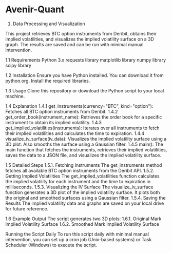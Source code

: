 # Avenir-Quant
1. Data Processing and Visualization

This project retrieves BTC option instruments from Deribit, obtains their implied volatilities, and visualizes the implied volatility surface on a 3D graph. The results are saved and can be run with minimal manual intervention.

1.1 Requirements
Python 3.x
requests library
matplotlib library
numpy library
scipy library

1.2 Installation
Ensure you have Python installed. You can download it from python.org.
Install the required libraries.

1.3 Usage
Clone this repository or download the Python script to your local machine.

1.4 Explanation
1.4.1 get_instruments(currency="BTC", kind="option"): Fetches all BTC option instruments from Deribit.
1.4.2 get_order_book(instrument_name): Retrieves the order book for a specific instrument to obtain its implied volatility.
1.4.3 get_implied_volatilities(instruments): Iterates over all instruments to fetch their implied volatilities and calculates the time to expiration.
1.4.4 visualize_iv_surface(iv_data): Visualizes the implied volatility surface using a 3D plot. Also smooths the surface using a Gaussian filter.
1.4.5 main(): The main function that fetches the instruments, retrieves their implied volatilities, saves the data to a JSON file, and visualizes the implied volatility surface.

1.5 Detailed Steps
1.5.1. Fetching Instruments
The get_instruments method fetches all available BTC option instruments from the Deribit API.
1.5.2. Getting Implied Volatilities
The get_implied_volatilities function calculates the implied volatility for each instrument and the time to expiration in milliseconds.
1.5.3. Visualizing the IV Surface
The visualize_iv_surface function generates a 3D plot of the implied volatility surface. It plots both the original and smoothed surfaces using a Gaussian filter.
1.5.4. Saving the Results
The implied volatility data and graphs are saved on your local drive for future reference.

1.6 Example Output
The script generates two 3D plots:
1.6.1. Original Mark Implied Volatility Surface
1.6.2. Smoothed Mark Implied Volatility Surface

Running the Script Daily
To run this script daily with minimal manual intervention, you can set up a cron job (Unix-based systems) or Task Scheduler (Windows) to execute the script.
